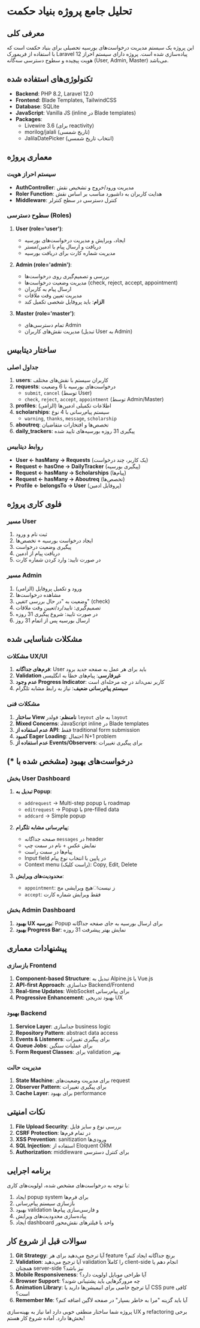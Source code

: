 # تحلیل جامع پروژه بنیاد حکمت

## معرفی کلی
این پروژه یک سیستم مدیریت درخواست‌های بورسیه تحصیلی برای بنیاد حکمت است که با استفاده از فریمورک Laravel 12 پیاده‌سازی شده است. پروژه دارای سیستم احراز هویت پیچیده و سطوح دسترسی سه‌گانه (User, Admin, Master) می‌باشد.

## تکنولوژی‌های استفاده شده
- **Backend**: PHP 8.2, Laravel 12.0
- **Frontend**: Blade Templates, TailwindCSS
- **Database**: SQLite
- **JavaScript**: Vanilla JS (inline در Blade templates)
- **Packages**:
  - Livewire 3.6 (برای reactivity)
  - morilog/jalali (تاریخ شمسی)
  - JalilaDatePicker (انتخاب تاریخ شمسی)

## معماری پروژه

### سیستم احراز هویت
- **AuthController**: مدیریت ورود/خروج و تشخیص نقش
- **Roler Function**: هدایت کاربران به داشبورد مناسب بر اساس نقش
- **Middleware**: کنترل دسترسی در سطح کنترلر

### سطوح دسترسی (Roles)
1. **User (role='user')**:
   - ایجاد، ویرایش و مدیریت درخواست‌های بورسیه
   - دریافت و ارسال پیام با ادمین/مستر
   - مدیریت شماره کارت برای دریافت بورسیه

2. **Admin (role='admin')**:
   - بررسی و تصمیم‌گیری روی درخواست‌ها
   - مدیریت وضعیت درخواست‌ها (check, reject, accept, appointment)
   - ارسال پیام به کاربران
   - مدیریت تعیین وقت ملاقات
   - **الزام**: باید پروفایل شخصی تکمیل کند

3. **Master (role='master')**:
   - تمام دسترسی‌های Admin
   - مدیریت نقش‌های کاربران (تبدیل User به Admin)

## ساختار دیتابیس

### جداول اصلی
1. **users**: کاربران سیستم با نقش‌های مختلف
2. **requests**: درخواست‌های بورسیه با 6 وضعیت
   - `submit`, `cancel` (توسط User)
   - `check`, `reject`, `accept`, `appointment` (توسط Admin/Master)
3. **profiles**: اطلاعات تکمیلی ادمین‌ها (الزامی)
4. **scholarships**: سیستم پیام‌رسانی با 4 نوع
   - `warning`, `thanks`, `message`, `scholarship`
5. **aboutreq**: تخصص‌ها و افتخارات متقاضیان
6. **daily_trackers**: پیگیری 31 روزه بورسیه‌های تایید شده

### روابط دیتابیس
- **User ← hasMany → Requests** (یک کاربر، چند درخواست)
- **Request ← hasOne → DailyTracker** (پیگیری بورسیه)
- **Request ← hasMany → Scholarships** (پیام‌ها)
- **Request ← hasMany → Aboutreq** (تخصص‌ها)
- **Profile ← belongsTo → User** (پروفایل ادمین)

## فلوی کاری پروژه

### مسیر User
1. ثبت نام و ورود
2. ایجاد درخواست بورسیه + تخصص‌ها
3. پیگیری وضعیت درخواست
4. دریافت پیام از ادمین
5. در صورت تایید: وارد کردن شماره کارت

### مسیر Admin
1. ورود و تکمیل پروفایل (الزامی)
2. مشاهده درخواست‌ها
3. تغییr وضعیت به "در حال بررسی" (check)
4. تصمیم‌گیری: تایید/رد/تعیین وقت ملاقات
5. در صورت تایید: شروع پیگیری 31 روزه
6. ارسال بورسیه پس از اتمام 31 روز

## مشکلات شناسایی شده

### مشکلات UX/UI
1. **فرم‌های جداگانه**: User باید برای هر عمل به صفحه جدید برود
2. **Validation غیرفارسی**: پیام‌های خطا به انگلیسی
3. **عدم وجود Progress Indicator**: کاربر نمی‌داند در چه مرحله‌ای است
4. **سیستم پیام‌رسانی ضعیف**: نیاز به رابط مشابه تلگرام

### مشکلات فنی
1. **ساختار View نامنظم**: فولدر `leyout` به جای `layout`
2. **Mixed Concerns**: JavaScript inline در Blade templates
3. **عدم استفاده از API**: فقط traditional form submission
4. **کمبود Eager Loading**: احتمال N+1 problem
5. **عدم استفاده از Events/Observers**: برای پیگیری تغییرات

## درخواست‌های بهبود (مشخص شده با *)

### بخش User Dashboard
1. **تبدیل به Popup**:
   - `addrequest` → Multi-step popup با roadmap
   - `editrequest` → Popup با pre-filled data
   - `addcard` → Simple popup

2. **پیام‌رسانی مشابه تلگرام**:
   - صفحه جداگانه `messages` در header
   - نمایش عکس + نام در سمت چپ
   - پیام‌ها در سمت راست
   - Input field در پایین با انتخاب نوع پیام
   - Context menu (راست کلیک): Copy, Edit, Delete

3. **محدودیت‌های ویرایش**:
   - `appointment`: هیچ ویرایشی مجাز نیست
   - `accept`: فقط ویرایش شماره کارت

### بخش Admin Dashboard
1. **بهبود UX بورسیه**: Popup برای ارسال بورسیه به جای صفحه جداگانه
2. **بهبود Progress Bar**: نمایش بهتر پیشرفت 31 روزه

## پیشنهادات معماری

### بازسازی Frontend
1. **Component-based Structure**: تبدیل به Alpine.js یا Vue.js
2. **API-first Approach**: جداسازی Backend/Frontend
3. **Real-time Updates**: WebSocket برای پیام‌رسانی
4. **Progressive Enhancement**: بهبود تدریجی UX

### بهبود Backend
1. **Service Layer**: جداسازی business logic
2. **Repository Pattern**: abstract data access
3. **Events & Listeners**: برای پیگیری تغییرات
4. **Queue Jobs**: برای عملیات سنگین
5. **Form Request Classes**: برای validation بهتر

### مدیریت حالت
1. **State Machine**: برای مدیریت وضعیت‌های request
2. **Observer Pattern**: برای پیگیری تغییرات
3. **Cache Layer**: برای بهبود performance

## نکات امنیتی
1. **File Upload Security**: بررسی نوع و سایز فایل
2. **CSRF Protection**: در تمام فرم‌ها
3. **XSS Prevention**: sanitization ورودی‌ها
4. **SQL Injection**: استفاده از Eloquent ORM
5. **Authorization**: middleware برای کنترل دسترسی

## برنامه اجرایی
با توجه به درخواست‌های مشخص شده، اولویت‌های کاری:
1. ایجاد popup system برای فرم‌ها
2. بازسازی سیستم پیام‌رسانی
3. بهبود validation و فارسی‌سازی پیام‌ها
4. پیاده‌سازی محدودیت‌های ویرایش
5. ایجاد dashboard واحد با فیلترهای نقش‌محور

## سوالات قبل از شروع کار

1. **Git Strategy**: آیا ترجیح می‌دهید برای هر feature برنچ جداگانه ایجاد کنم؟
2. **Validation**: آیا ترجیح می‌دهید validation را کاملاً client-side انجام دهم یا همچنان server-side نیز باشد؟
3. **Mobile Responsiveness**: آیا طراحی موبایل اولویت دارد؟
4. **Browser Support**: چه مرورگرهایی باید پشتیبانی شوند؟
5. **Animation Library**: آیا ترجیح خاصی برای انیمیشن‌ها دارید یا CSS pure کافی است؟
6. **Remember Me**: آیا باید گزینه "مرا به خاطر بسپار" در صفحه لاگین اضافه کنم؟

پروژه شما ساختار منطقی خوبی دارد اما نیاز به بهینه‌سازی UX و refactoring برخی بخش‌ها دارد. آماده شروع کار هستم!

